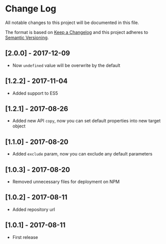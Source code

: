 # Change Log
All notable changes to this project will be documented in this file.

The format is based on [Keep a Changelog](http://keepachangelog.com/)
and this project adheres to [Semantic Versioning](http://semver.org/).

## [2.0.0] - 2017-12-09
- Now `undefined` value will be overwrite by the default

## [1.2.2] - 2017-11-04
- Added support to ES5

## [1.2.1] - 2017-08-26
- Added new API `copy`, now you can set default properties into new target object

## [1.1.0] - 2017-08-20
- Added `exclude` param, now you can exclude any default parameters

## [1.0.3] - 2017-08-20
- Removed unnecessary files for deployment on NPM

## [1.0.2] - 2017-08-11
- Added repository url

## [1.0.1] - 2017-08-11
- First release